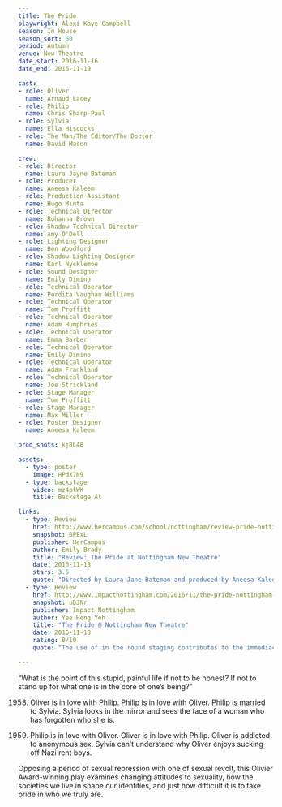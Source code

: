 ```yaml
---
title: The Pride
playwright: Alexi Kaye Campbell
season: In House
season_sort: 60
period: Autumn
venue: New Theatre
date_start: 2016-11-16
date_end: 2016-11-19

cast:
- role: Oliver
  name: Arnaud Lacey
- role: Philip
  name: Chris Sharp-Paul
- role: Sylvia
  name: Ella Hiscocks
- role: The Man/The Editor/The Doctor
  name: David Mason

crew:
- role: Director
  name: Laura Jayne Bateman
- role: Producer
  name: Aneesa Kaleem
- role: Production Assistant
  name: Hugo Minta
- role: Technical Director
  name: Rohanna Brown
- role: Shadow Technical Director
  name: Amy O'Dell
- role: Lighting Designer
  name: Ben Woodford
- role: Shadow Lighting Designer
  name: Karl Nycklemoe
- role: Sound Designer
  name: Emily Dimino
- role: Technical Operator
  name: Perdita Vaughan Williams
- role: Technical Operator
  name: Tom Proffitt
- role: Technical Operator
  name: Adam Humphries
- role: Technical Operator
  name: Emma Barber
- role: Technical Operator
  name: Emily Dimino
- role: Technical Operator
  name: Adam Frankland
- role: Technical Operator
  name: Joe Strickland
- role: Stage Manager
  name: Tom Proffitt
- role: Stage Manager
  name: Max Miller
- role: Poster Designer
  name: Aneesa Kaleem

prod_shots: kj8L48

assets:
  - type: poster
    image: HPdX7N9
  - type: backstage
    video: mz4ptWK
    title: Backstage At

links:
  - type: Review
    href: http://www.hercampus.com/school/nottingham/review-pride-nottingham-new-theatre
    snapshot: BPExL
    publisher: HerCampus
    author: Emily Brady
    title: "Review: The Pride at Nottingham New Theatre"
    date: 2016-11-18
    stars: 3.5
    quote: "Directed by Laura Jane Bateman and produced by Aneesa Kaleem, The Pride does an excellent job of juxtaposing the sexual reservation of the past with the sexual liberation of the present. "
  - type: Review
    href: http://www.impactnottingham.com/2016/11/the-pride-nottingham-new-theatre/
    snapshot: uDJNr
    publisher: Impact Nottingham
    author: Yee Heng Yeh
    title: "The Pride @ Nottingham New Theatre"
    date: 2016-11-18
    rating: 8/10
    quote: "The use of in the round staging contributes to the immediacy of the audience’s experience; the tics and trembles are more apparent, the flare-ups and brutality more affecting."

---
```


“What is the point of this stupid, painful life if not to be honest? If not to stand up for what one is in the core of one’s being?”

1958. Oliver is in love with Philip. Philip is in love with Oliver. Philip is married to Sylvia. Sylvia looks in the mirror and sees the face of a woman who has forgotten who she is.

2008. Philip is in love with Oliver. Oliver is in love with Philip. Oliver is addicted to anonymous sex. Sylvia can’t understand why Oliver enjoys sucking off Nazi rent boys.

Opposing a period of sexual repression with one of sexual revolt, this Olivier Award-winning play examines changing attitudes to sexuality, how the societies we live in shape our identities, and just how difficult it is to take pride in who we truly are.
